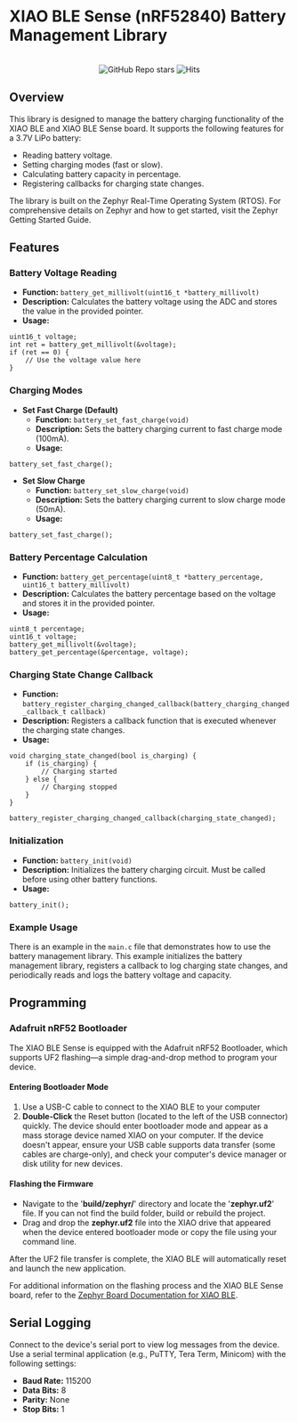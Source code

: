 # XIAO BLE Sense (nRF52840) Battery Management Library

<p align="center">
   <br>
 <img src="https://img.shields.io/github/stars/tjoms99/xiao_sense_nrf52840_battery_lib?logo=github&color=yellow" alt="GitHub Repo stars">
 <img src="https://hits.seeyoufarm.com/api/count/incr/badge.svg?url=https%3A%2F%2Fgithub.com%2FTjoms99%2Fxiao_sense_nrf52840_battery_lib&count_bg=%2379C83D&title_bg=%23555555&icon=azurefunctions.svg&icon_color=%23E1E1E1&title=hits&edge_flat=false" alt="Hits">
</p>

## Overview

This library is designed to manage the battery charging functionality of the XIAO BLE and XIAO BLE Sense board. It supports the following features for a 3.7V LiPo battery:

- Reading battery voltage.
- Setting charging modes (fast or slow).
- Calculating battery capacity in percentage.
- Registering callbacks for charging state changes.

The library is built on the Zephyr Real-Time Operating System (RTOS). For comprehensive details on Zephyr and how to get started, visit the Zephyr Getting Started Guide.

## Features

### Battery Voltage Reading

- **Function:** `battery_get_millivolt(uint16_t *battery_millivolt)`
- **Description:** Calculates the battery voltage using the ADC and stores the value in the provided pointer.
- **Usage:**

```
uint16_t voltage;
int ret = battery_get_millivolt(&voltage);
if (ret == 0) {
    // Use the voltage value here
}
```

### Charging Modes

- **Set Fast Charge (Default)**
  - **Function:** `battery_set_fast_charge(void)`
  - **Description:** Sets the battery charging current to fast charge mode (100mA).
  - **Usage:**

```
battery_set_fast_charge();
```

- **Set Slow Charge**
  - **Function:** `battery_set_slow_charge(void)`
  - **Description:** Sets the battery charging current to slow charge mode (50mA).
  - **Usage:**

```
battery_set_fast_charge();
```

### Battery Percentage Calculation

- **Function:** `battery_get_percentage(uint8_t *battery_percentage, uint16_t battery_millivolt)`
- **Description:** Calculates the battery percentage based on the voltage and stores it in the provided pointer.
- **Usage:**

```
uint8_t percentage;
uint16_t voltage;
battery_get_millivolt(&voltage);
battery_get_percentage(&percentage, voltage);
```

### Charging State Change Callback

- **Function:** `battery_register_charging_changed_callback(battery_charging_changed_callback_t callback)`
- **Description:** Registers a callback function that is executed whenever the charging state changes.
- **Usage:**

```
void charging_state_changed(bool is_charging) {
    if (is_charging) {
        // Charging started
    } else {
        // Charging stopped
    }
}

battery_register_charging_changed_callback(charging_state_changed);
```

### Initialization

- **Function:** `battery_init(void)`
- **Description:** Initializes the battery charging circuit. Must be called before using other battery functions.
- **Usage:**

```
battery_init();
```

### Example Usage

There is an example in the `main.c` file that demonstrates how to use the battery management library. This example initializes the battery management library, registers a callback to log charging state changes, and periodically reads and logs the battery voltage and capacity.

## Programming

### Adafruit nRF52 Bootloader

The XIAO BLE Sense is equipped with the Adafruit nRF52 Bootloader, which supports UF2 flashing—a simple drag-and-drop method to program your device.

#### Entering Bootloader Mode

1. Use a USB-C cable to connect to the XIAO BLE to your computer
2. **Double-Click** the Reset button (located to the left of the USB connector) quickly. The device should enter bootloader mode and appear as a mass storage device named XIAO on your computer. If the device doesn't appear, ensure your USB cable supports data transfer (some cables are charge-only), and check your computer's device manager or disk utility for new devices.

#### Flashing the Firmware

- Navigate to the '**build/zephyr/**' directory and locate the '**zephyr.uf2**' file. If you can not find the build folder, build or rebuild the project.
- Drag and drop the **zephyr.uf2** file into the XIAO drive that appeared when the device entered bootloader mode or copy the file using your command line.

After the UF2 file transfer is complete, the XIAO BLE will automatically reset and launch the new application.

For additional information on the flashing process and the XIAO BLE Sense board, refer to
the [Zephyr Board Documentation for XIAO BLE](https://docs.zephyrproject.org/latest/boards/seeed/xiao_ble/doc/index.html).

## Serial Logging

Connect to the device's serial port to view log messages from the device. Use a serial terminal application (e.g., PuTTY, Tera Term, Minicom) with the following settings:

- **Baud Rate:** 115200
- **Data Bits:** 8
- **Parity:** None
- **Stop Bits:** 1
